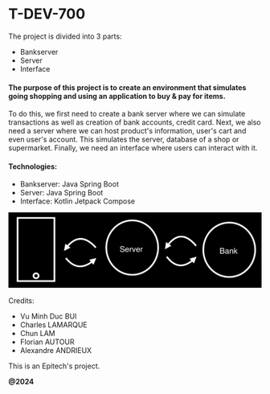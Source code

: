 # T-DEV-700

The project is divided into 3 parts: 
- Bankserver
- Server
- Interface
 
#### The purpose of this project is to create an environment that simulates going shopping and using an application to buy & pay for items.

To do this, we first need to create a bank server where we can simulate transactions as well as creation of bank accounts, credit card.
Next, we also need a server where we can host product's information, user's cart and even user's account. This simulates the server, database of a shop or supermarket.
Finally, we need an interface where users can interact with it.


#### Technologies:
- Bankserver: Java Spring Boot
- Server: Java Spring Boot
- Interface: Kotlin Jetpack Compose

![IMG_5A905468E256-1.jpeg](documentation/assets/IMG_5A905468E256-1.jpeg)

Credits: 
- Vu Minh Duc BUI
- Charles LAMARQUE
- Chun LAM
- Florian AUTOUR
- Alexandre ANDRIEUX

This is an Epitech's project.

**@2024**

